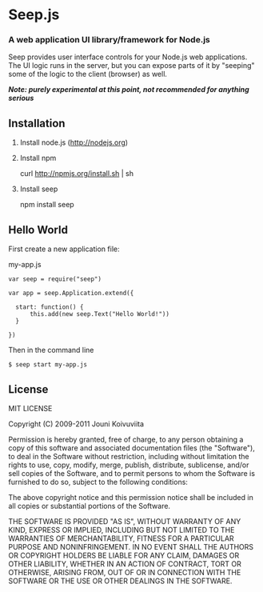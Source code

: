# Seep.js
### A web application UI library/framework for Node.js

Seep provides user interface controls for your Node.js web applications. The UI logic runs in the server, but you can expose parts of it by "seeping" some of the logic to the client (browser) as well.

***Note: purely experimental at this point, not recommended for anything serious***

## Installation

1. Install node.js (<http://nodejs.org>)
2. Install npm

    curl http://npmjs.org/install.sh | sh
3. Install seep

    npm install seep

## Hello World

First create a new application file:

my-app.js

    var seep = require("seep")
    
    var app = seep.Application.extend({
    
  	  start: function() {
  		  this.add(new seep.Text("Hello World!"))
  	  }
    
    })

Then in the command line

    $ seep start my-app.js


## License

MIT LICENSE

Copyright (C) 2009-2011 Jouni Koivuviita

Permission is hereby granted, free of charge, to any person obtaining a copy of
this software and associated documentation files (the "Software"), to deal in
the Software without restriction, including without limitation the rights to
use, copy, modify, merge, publish, distribute, sublicense, and/or sell copies
of the Software, and to permit persons to whom the Software is furnished to do
so, subject to the following conditions:

The above copyright notice and this permission notice shall be included in all
copies or substantial portions of the Software.

THE SOFTWARE IS PROVIDED "AS IS", WITHOUT WARRANTY OF ANY KIND, EXPRESS OR
IMPLIED, INCLUDING BUT NOT LIMITED TO THE WARRANTIES OF MERCHANTABILITY,
FITNESS FOR A PARTICULAR PURPOSE AND NONINFRINGEMENT. IN NO EVENT SHALL THE
AUTHORS OR COPYRIGHT HOLDERS BE LIABLE FOR ANY CLAIM, DAMAGES OR OTHER
LIABILITY, WHETHER IN AN ACTION OF CONTRACT, TORT OR OTHERWISE, ARISING FROM,
OUT OF OR IN CONNECTION WITH THE SOFTWARE OR THE USE OR OTHER DEALINGS IN THE
SOFTWARE.